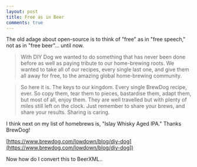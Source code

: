 ```yaml
---
layout: post
title: Free as in Beer
comments: true
---
```

The old adage about open-source is to think of "free" as in "free speech," not as in "free beer"... until now. 

> With DIY Dog we wanted to do something that has never been done before as well as paying tribute to our home-brewing roots. We wanted to take all of our recipes, every single last one, and give them all away for free, to the amazing global home-brewing community.

> So here it is. The keys to our kingdom. Every single BrewDog recipe, ever. So copy them, tear them to pieces, bastardise them, adapt them, but most of all, enjoy them. They are well travelled but with plenty of miles still left on the clock. Just remember to share your brews, and share your results. Sharing is caring.

I think next on my list of homebrews is, "Islay Whisky Aged IPA." Thanks BrewDog!

[https://www.brewdog.com/lowdown/blog/diy-dog](https://www.brewdog.com/lowdown/blog/diy-dog])

Now how do I convert this to BeerXML..